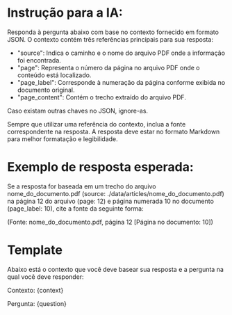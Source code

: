 # Instrução para a IA:

Responda à pergunta abaixo com base no contexto fornecido em formato JSON. O contexto contém três referências principais para sua resposta:

* "source": Indica o caminho e o nome do arquivo PDF onde a informação foi encontrada.
* "page": Representa o número da página no arquivo PDF onde o conteúdo está localizado.
* "page_label": Corresponde à numeração da página conforme exibida no documento original.
* "page_content": Contém o trecho extraído do arquivo PDF.

Caso existam outras chaves no JSON, ignore-as.

Sempre que utilizar uma referência do contexto, inclua a fonte correspondente na resposta. A resposta deve estar no formato Markdown para melhor formatação e legibilidade.

# Exemplo de resposta esperada:

Se a resposta for baseada em um trecho do arquivo nome_do_documento.pdf (source: ./data/articles/nome_do_documento.pdf) na página 12 do arquivo (page: 12) e página numerada 10 no documento (page_label: 10), cite a fonte da seguinte forma:

(Fonte: nome_do_documento.pdf, página 12 [Página no documento: 10])

# Template

Abaixo está o contexto que você deve basear sua resposta e a pergunta na qual você deve responder:

Contexto: {context}

Pergunta: {question}